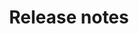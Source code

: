 ---
weight: 60
title: Release notes
layout: bundle
aliases:
  - https://cumulocity.com/guides/edge/edge-release-notes
---